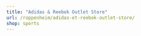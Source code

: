 ```yaml
---
title: "Adidas & Reebok Outlet Store"
url: /roppenheim/adidas-et-reebok-outlet-store/
shop: sports
---
```

